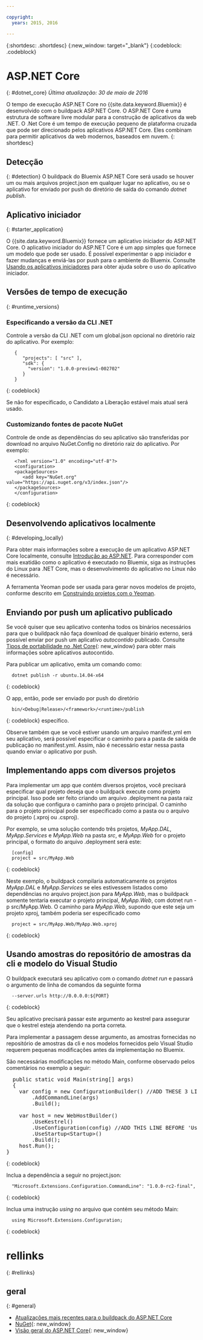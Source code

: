 ```yaml
---

copyright:
  years: 2015, 2016

---
```


{:shortdesc: .shortdesc}
{:new_window: target="_blank"}
{:codeblock: .codeblock}


# ASP.NET Core 
{: #dotnet_core}
*Última atualização: 30 de maio de 2016*

O tempo de execução ASP.NET Core no {{site.data.keyword.Bluemix}} é desenvolvido com o buildpack ASP.NET Core. O ASP.NET Core
é uma estrutura de software livre modular para a construção de aplicativos da web .NET.
O .Net Core é um tempo de execução pequeno de plataforma cruzada que pode ser direcionado pelos aplicativos ASP.NET Core.
Eles combinam para permitir aplicativos da web modernos, baseados em nuvem.
{: shortdesc}

## Detecção
{: #detection}
O buildpack do Bluemix ASP.NET Core será usado se houver um ou mais arquivos project.json em qualquer lugar no aplicativo,
 ou se o aplicativo for enviado por push do diretório de saída do comando *dotnet publish*.

## Aplicativo iniciador
{: #starter_application}

O {{site.data.keyword.Bluemix}} fornece um aplicativo iniciador do ASP.NET Core. O aplicativo iniciador do ASP.NET Core é um app simples que fornece um modelo que pode ser usado. É possível experimentar o app iniciador e fazer mudanças e enviá-las por push para o ambiente do Bluemix.  Consulte [Usando os aplicativos iniciadores](../../cfapps/starter_app_usage.html) para obter ajuda sobre o uso
do aplicativo iniciador.

## Versões de tempo de execução
{: #runtime_versions}

### Especificando a versão da CLI .NET

Controle a versão da CLI .NET com um global.json opcional no diretório raiz do aplicativo. Por exemplo:
```
   {
      "projects": [ "src" ],
      "sdk": {
        "version": "1.0.0-preview1-002702"
      }
   }
```
{: codeblock}

Se não for especificado, o Candidato a Liberação estável mais atual será usado.

### Customizando fontes de pacote NuGet

Controle de onde as dependências do seu aplicativo são transferidas por download no arquivo NuGet.Config no diretório raiz do aplicativo. Por exemplo:
```
   <?xml version="1.0" encoding="utf-8"?>
   <configuration>
   <packageSources>
      <add key="NuGet.org" value="https://api.nuget.org/v3/index.json"/>
   </packageSources>
   </configuration>
```
{: codeblock}

## Desenvolvendo aplicativos localmente
{: #developing_locally}

Para obter mais informações sobre a execução de um aplicativo ASP.NET Core localmente, consulte
[Introdução ao ASP.NET](http://docs.asp.net/en/latest/getting-started/index.html).
Para corresponder com mais exatidão como o aplicativo é executado no Bluemix, siga as instruções do Linux para .NET Core, mas o desenvolvimento do aplicativo no Linux não é necessário.

A ferramenta Yeoman pode ser usada para gerar novos modelos de projeto, conforme descrito em
[Construindo projetos com o Yeoman](http://docs.asp.net/en/latest/client-side/yeoman.html).

## Enviando por push um aplicativo publicado

Se você quiser que seu aplicativo contenha todos os binários necessários para que o buildpack não faça download de
qualquer binário externo, será possível enviar por push um aplicativo *autocontido* publicado. Consulte [Tipos de portabilidade no .Net Core](http://dotnet.github.io/docs/core-concepts/app-types.html){: new_window}
para obter mais informações sobre aplicativos autocontido.

Para publicar um aplicativo, emita um comando como:
```
  dotnet publish -r ubuntu.14.04-x64 
```
{: codeblock}
  
O app, então, pode ser enviado por push do diretório
```
  bin/<Debug|Release>/<framework>/<runtime>/publish
```
{: codeblock}
específico.

Observe também que se você estiver usando um arquivo manifest.yml em seu
aplicativo, será possível especificar o caminho para a pasta de saída de publicação no
manifest.yml. Assim, não é necessário estar nessa pasta quando enviar o aplicativo por
push.

## Implementando apps com diversos projetos

Para implementar um app que contém diversos projetos, você precisará especificar
qual projeto deseja que o buildpack execute como projeto principal. Isso pode ser feito
criando um arquivo .deployment na pasta raiz da solução que configura o caminho para
o projeto principal. O caminho para o projeto principal pode ser especificado como a
pasta ou o arquivo do projeto (.xproj ou .csproj).

Por exemplo, se uma solução contendo três projetos,
*MyApp.DAL*, *MyApp.Services* e *MyApp.Web* na
pasta *src*, e *MyApp.Web* for o projeto principal, o formato
do arquivo .deployment será este:
```
  [config]
  project = src/MyApp.Web
```
{: codeblock}

Neste exemplo, o buildpack compilaria automaticamente os projetos
*MyApp.DAL* e *MyApp.Services* se eles estivessem listados como
dependências no arquivo project.json para *MyApp.Web*, mas o buildpack
somente tentaria executar o projeto principal, *MyApp.Web*, com dotnet run
-p src/MyApp.Web. O caminho para *MyApp.Web*, supondo que
este seja um projeto xproj, também poderia ser especificado como 
```
  project = src/MyApp.Web/MyApp.Web.xproj 
```
{: codeblock}

## Usando amostras do repositório de amostras da cli e modelo do Visual Studio

O buildpack executará seu aplicativo com o comando *dotnet run* e
passará o argumento de linha de comandos da seguinte forma
```
  --server.urls http://0.0.0.0:${PORT}
```
{: codeblock}

Seu aplicativo precisará passar este argumento ao kestrel para assegurar que o kestrel esteja atendendo na porta correta.

Para implementar a passagem desse argumento, as amostras fornecidas no repositório
de amostras da cli e nos modelos fornecidos pelo Visual Studio requerem pequenas
modificações antes da implementação no Bluemix.

São necessárias modificações no método Main, conforme observado pelos comentários no exemplo a seguir:

<pre>
  public static void Main(string[] args)
  {
    var config = new ConfigurationBuilder() //ADD THESE 3 LINES AT THE TOP OF THE MAIN METHOD
        .AddCommandLine(args)
        .Build();
    
    var host = new WebHostBuilder()
        .UseKestrel()
        .UseConfiguration(config) //ADD THIS LINE BEFORE 'UseStartup'
        .UseStartup&lt;Startup&gt;()  
        .Build();
    host.Run();
}
</pre>  
{: codeblock}

Inclua a dependência a seguir no project.json: 
```
  "Microsoft.Extensions.Configuration.CommandLine": "1.0.0-rc2-final",
```
{: codeblock}

Inclua uma instrução *using* no arquivo que contém seu método Main: 
```
  using Microsoft.Extensions.Configuration;
```
{: codeblock}

# rellinks
{: #rellinks}
## geral
{: #general}
* [Atualizações mais recentes para o buildpack do ASP.NET Core](updates.html)
* [NuGet](https://docs.nuget.org/Consume/Overview){: new_window}
* [Visão geral do ASP.NET Core](http://docs.asp.net/en/latest/conceptual-overview/aspnet.html){: new_window}
